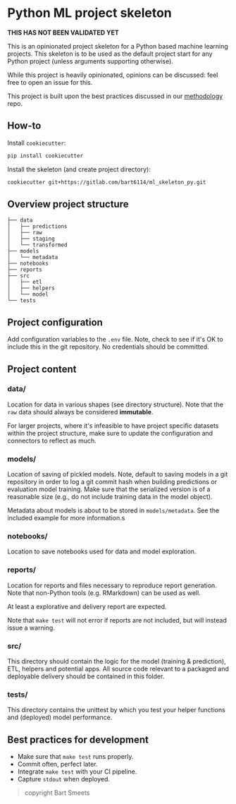 # Python ML project skeleton

**THIS HAS NOT BEEN VALIDATED YET**

This is an opinionated project skeleton for a Python based machine learning 
projects. This skeleton is to be used as the default project start for any
Python project (unless arguments supporting otherwise).

While this project is heavily opinionated, opinions can be discussed: 
feel free to open an issue for this.

This project is built upon the best practices discussed in 
our [methodology](https://gitlab.com/dataroots/public/methodology) repo.

## How-to

Install `cookiecutter`:

```sh
pip install cookiecutter
```

Install the skeleton (and create project directory):
```sh
cookiecutter git+https://gitlab.com/bart6114/ml_skeleton_py.git
```

## Overview project structure

```
├── data
│   ├── predictions
│   ├── raw
│   ├── staging
│   └── transformed
├── models
│   └── metadata
├── notebooks
├── reports
├── src
│   ├── etl
│   ├── helpers
│   └── model
└── tests

```

## Project configuration

Add configuration variables to the `.env` file. Note, check to see if it's OK
to include this in the git repository. No credentials should be committed.

## Project content

### data/

Location for data in various shapes (see directory structure). 
Note that the `raw` data should always be considered **immutable**.

For larger projects, where it's infeasible to have project specific datasets 
within the project structure, make sure to update the configuration and 
connectors to reflect as much.

### models/

Location of saving of pickled models. Note, default to saving models in a git
repository in order to log a git commit hash when building predictions or 
evaluation model training. Make sure that the serialized version is of a 
reasonable size (e.g., do not include training data in the model object).

Metadata about models is about to be stored in `models/metadata`. See the 
included example for more information.s

### notebooks/

Location to save notebooks used for data and model exploration.

### reports/

Location for reports and files necessary to reproduce report generation. 
Note that non-Python tools (e.g. RMarkdown) can be used as well.

At least a explorative and delivery report are expected.

Note that `make test` will not error if reports are not included, but will
instead issue a warning.

### src/

This directory should contain the logic for the model (training & prediction),
ETL, helpers and potential apps. All source code relevant to a packaged 
and deployable delivery should be contained in this folder. 

### tests/

This directory contains the unittest by which you test your helper functions 
and (deployed) model performance.

## Best practices for development

- Make sure that `make test` runs properly.
- Commit often, perfect later.
- Integrate `make test` with your CI pipeline.
- Capture `stdout` when deployed.


> copyright Bart Smeets
